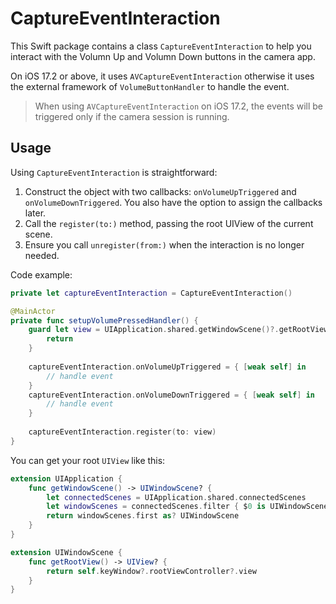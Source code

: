 # CaptureEventInteraction

This Swift package contains a class `CaptureEventInteraction` to help you interact with the Volumn Up and Volumn Down buttons in the camera app.

On iOS 17.2 or above, it uses ``AVCaptureEventInteraction`` otherwise it uses the external framework of `VolumeButtonHandler` to handle the event.

> When using ``AVCaptureEventInteraction`` on iOS 17.2, the events will be triggered only if the camera session is running.

## Usage

Using `CaptureEventInteraction` is straightforward:

1. Construct the object with two callbacks: `onVolumeUpTriggered` and `onVolumeDownTriggered`. You also have the option to assign the callbacks later.
2. Call the `register(to:)` method, passing the root UIView of the current scene.
3. Ensure you call `unregister(from:)` when the interaction is no longer needed.

Code example:

```swift
private let captureEventInteraction = CaptureEventInteraction()

@MainActor 
private func setupVolumePressedHandler() {
    guard let view = UIApplication.shared.getWindowScene()?.getRootView() else {
        return
    }
    
    captureEventInteraction.onVolumeUpTriggered = { [weak self] in
        // handle event
    }
    captureEventInteraction.onVolumeDownTriggered = { [weak self] in
        // handle event
    }
    
    captureEventInteraction.register(to: view)
}
```

You can get your root `UIView` like this:

```swift
extension UIApplication {
    func getWindowScene() -> UIWindowScene? {
        let connectedScenes = UIApplication.shared.connectedScenes
        let windowScenes = connectedScenes.filter { $0 is UIWindowScene }
        return windowScenes.first as? UIWindowScene
    }
}

extension UIWindowScene {
    func getRootView() -> UIView? {
        return self.keyWindow?.rootViewController?.view
    }
}
```
